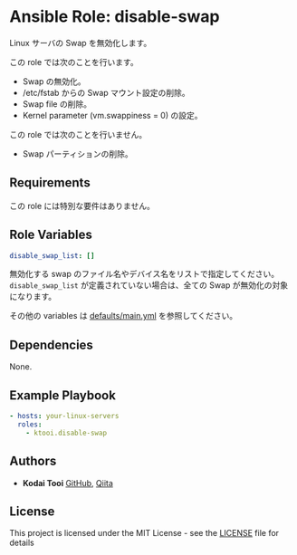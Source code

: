 # Ansible Role: disable-swap

Linux サーバの Swap を無効化します。

この role では次のことを行います。

* Swap の無効化。
* /etc/fstab からの Swap マウント設定の削除。
* Swap file の削除。
* Kernel parameter (vm.swappiness = 0) の設定。

この role では次のことを行いません。

* Swap パーティションの削除。

## Requirements

この role には特別な要件はありません。

## Role Variables

```yaml
disable_swap_list: []
```

無効化する swap のファイル名やデバイス名をリストで指定してください。
`disable_swap_list` が定義されていない場合は、全ての Swap が無効化の対象になります。

その他の variables は [defaults/main.yml](defaults/main.yml) を参照してください。

## Dependencies

None.

## Example Playbook

```yaml
- hosts: your-linux-servers
  roles:
    - ktooi.disable-swap
```

## Authors

* **Kodai Tooi** [GitHub](https://github.com/ktooi), [Qiita](https://qiita.com/ktooi)

## License

This project is licensed under the MIT License - see the [LICENSE](LICENSE) file for details
